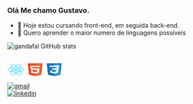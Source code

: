 ### Olá Me chamo Gustavo. ###

- 🔭 Hoje estou cursando front-end, em seguida back-end.
- 🌱 Quero aprender o maior numero de linguagens possíveis


![gandafal GitHub stats](https://github-readme-stats.vercel.app/api?username=gandafal&show_icons=true&theme=tokionight)
      
      
<div style="display: inline_block"><br>
  <img align="center" alt="Js" height="30" width="40" src="https://raw.githubusercontent.com/devicons/devicon/master/icons/react/react-original.svg">
  <img align="center" alt="HTML" height="30" width="40" src="https://raw.githubusercontent.com/devicons/devicon/master/icons/html5/html5-original.svg">
  <img align="center" alt="CSS" height="30" width="40" src="https://raw.githubusercontent.com/devicons/devicon/master/icons/css3/css3-original.svg">
  <img align="right" height="150" style="border-radius:50px;"
</div>
     
[![gmail](https://img.shields.io/badge/Gmail-D14836?style=for-the-badge&logo=gmail&logoColor=white)](http://www.gmail.com)      
[![linkedin](https://img.shields.io/badge/LinkedIn-0077B5?style=for-the-badge&logo=linkedin&logoColor=white)]([https://www.linkedin.com/in/gustavo-persch-b2baa9207](https://www.linkedin.com/in/gustavo-persch-b2baa9207))
